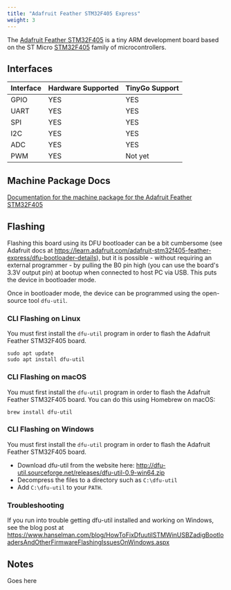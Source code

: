 ```yaml
---
title: "Adafruit Feather STM32F405 Express"
weight: 3
---
```


The [Adafruit Feather STM32F405](https://www.adafruit.com/product/4382) is a tiny ARM development board based on the ST Micro [STM32F405](https://www.st.com/resource/en/datasheet/dm00037051.pdf) family of microcontrollers.

## Interfaces

| Interface | Hardware Supported | TinyGo Support |
| --------- | ------------- | ----- |
| GPIO      | YES | YES |
| UART      | YES | YES |
| SPI      | YES | YES |
| I2C      | YES | YES |
| ADC      | YES | YES |
| PWM      | YES | Not yet |

## Machine Package Docs

[Documentation for the machine package for the Adafruit Feather STM32F405](../machine/feather-stm32f405)

## Flashing

Flashing this board using its DFU bootloader can be a bit cumbersome (see Adafruit docs at https://learn.adafruit.com/adafruit-stm32f405-feather-express/dfu-bootloader-details), but it is possible - without requiring an external programmer - by pulling the B0 pin high (you can use the board's 3.3V output pin) at bootup when connected to host PC via USB. This puts the device in bootloader mode.

Once in bootloader mode, the device can be programmed using the open-source tool `dfu-util`.

### CLI Flashing on Linux

You must first install the `dfu-util` program in order to flash the Adafruit Feather STM32F405 board.

    sudo apt update 
    sudo apt install dfu-util

### CLI Flashing on macOS

You must first install the `dfu-util` program in order to flash the Adafruit Feather STM32F405 board. You can do this using Homebrew on macOS:

    brew install dfu-util

### CLI Flashing on Windows

You must first install the `dfu-util` program in order to flash the Adafruit Feather STM32F405 board.

- Download dfu-util from the website here: http://dfu-util.sourceforge.net/releases/dfu-util-0.9-win64.zip
- Decompress the files to a directory such as `C:\dfu-util`
- Add `C:\dfu-util` to your `PATH`.

### Troubleshooting

If you run into trouble getting dfu-util installed and working on Windows, see the blog post at https://www.hanselman.com/blog/HowToFixDfuutilSTMWinUSBZadigBootloadersAndOtherFirmwareFlashingIssuesOnWindows.aspx

## Notes

Goes here
